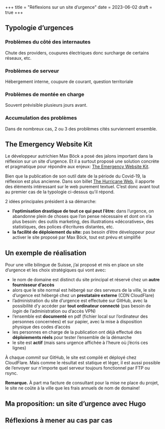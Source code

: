 +++
title = "Réflexions sur un site d’urgence"
date = 2023-06-02
draft = true
+++

## Typologie d’urgences

### Problèmes du côté des internautes

Chute des providers, coupures électriques donc surcharge de certains réseaux, etc.

### Problèmes de serveur

Hébergement interne, coupure de courant, question territoriale

### Problèmes de montée en charge

Souvent prévisible plusieurs jours avant.

### Accumulation des problèmes

Dans de nombreux cas, 2 ou 3 des problèmes cités surviennent ensemble.

## The Emergency Website Kit

Le développeur autrichien Max Böck a posé des jalons important dans la réflexion sur un site d’urgence. Et il a surtout proposé une solution concrète et pragmatique pour répondre aux enjeux: [The Emergency Website Kit](https://mxb.dev/blog/emergency-website-kit/).

Bien que la publication de son outil date de la période du Covid-19, la réflexion est plus ancienne. Dans son billet [The Hurricane Web](https://mxb.dev/blog/hurricane-web/), il apporte des éléments intéressant sur le web purement textuel. C’est donc avant tout au premier cas de la typologie ci-dessus qu’il répond.

2 idées principales président à sa démarche:

- **l’optimisation drastique de tout ce qui peut l’être:** dans l’urgence, on abandonne plein de choses que l’on pense nécessaire et dont on n’a plus besoin: des outils marketing, des illustrations «décoratives», des statistiques, des polices d’écritures distantes, etc.
- **la facilité de déploiement du site:** pas besoin d’être développeur pour activer le site proposé par Max Böck, tout est prévu et simplifié



## Un exemple de réalisation

Pour une ville bilingue de Suisse, j’ai proposé et mis en place un site d’urgence et les choix stratégiques qui vont avec:

- le nom de domaine est distinct du site principal et réservé chez un **autre fournisseur d’accès**
- alors que le site normal est hébergé sur des serveurs de la ville, le site d’urgence est hébergé chez un **prestataire externe** (CDN CloudFlare)
- l’administration du site d’urgence est effectuée sur GitHub, avec la possibilité d’y accéder par **tout ordinateur connecté** (pas besoin de *login* de l’administration ou d’accès VPN)
- l’ensemble est **documenté** en pdf (fichier local sur l’ordinateur des personnes concernées) et sur papier, avec la mise à disposition physique des codes d’accès
- les personnes en charge de la publication ont déjà effectué des **déploiements réels** pour tester l’ensemble de la démarche
- le site est **actif** (mais sans urgence affichée à l’heure où j’écris ces lignes)

À chaque *commit* sur GitHub, le site est compilé et déployé chez CloudFlare. Mais comme le résultat est statique et léger, il est aussi possible de l’envoyer sur n’importe quel serveur toujours fonctionnel par FTP ou rsync.

**Remarque.** À part ma facture de consultant pour la mise ne place du projet, le site ne coûte à la ville que les frais annuels de nom de domaine!

## Ma proposition: un site d’urgence avec Hugo

## Réflexions à mener au cas par cas